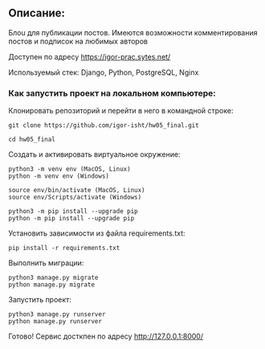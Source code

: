 ## Описание:

Блоu для публикации постов. Имеются возможности комментирования постов и подписок на любимых авторов

Доступен по адресу https://igor-prac.sytes.net/

Используемый стек: Django, Python, PostgreSQL, Nginx



### Как запустить проект на локальном компьютере:

Клонировать репозиторий и перейти в него в командной строке:

```
git clone https://github.com/igor-isht/hw05_final.git
```

```
cd hw05_final
```

Cоздать и активировать виртуальное окружение:

```
python3 -m venv env (MacOS, Linux)
python -m venv env (Windows)
```

```
source env/bin/activate (MacOS, Linux)
source env/Scripts/activate (Windows)
```

```
python3 -m pip install --upgrade pip
python -m pip install --upgrade pip
```

Установить зависимости из файла requirements.txt:

```
pip install -r requirements.txt
```

Выполнить миграции:

```
python3 manage.py migrate
python manage.py migrate
```

Запустить проект:

```
python3 manage.py runserver
python manage.py runserver
```

Готово! Сервис досткпен по адресу http://127.0.0.1:8000/
